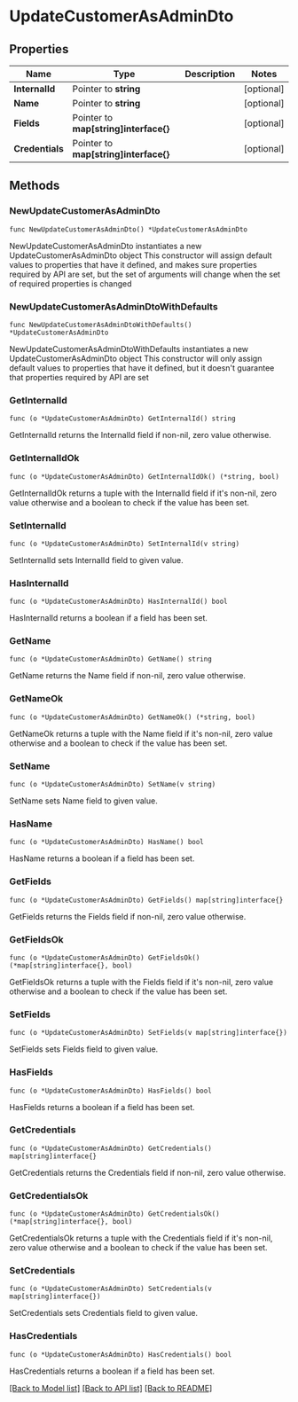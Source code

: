 # UpdateCustomerAsAdminDto

## Properties

Name | Type | Description | Notes
------------ | ------------- | ------------- | -------------
**InternalId** | Pointer to **string** |  | [optional] 
**Name** | Pointer to **string** |  | [optional] 
**Fields** | Pointer to **map[string]interface{}** |  | [optional] 
**Credentials** | Pointer to **map[string]interface{}** |  | [optional] 

## Methods

### NewUpdateCustomerAsAdminDto

`func NewUpdateCustomerAsAdminDto() *UpdateCustomerAsAdminDto`

NewUpdateCustomerAsAdminDto instantiates a new UpdateCustomerAsAdminDto object
This constructor will assign default values to properties that have it defined,
and makes sure properties required by API are set, but the set of arguments
will change when the set of required properties is changed

### NewUpdateCustomerAsAdminDtoWithDefaults

`func NewUpdateCustomerAsAdminDtoWithDefaults() *UpdateCustomerAsAdminDto`

NewUpdateCustomerAsAdminDtoWithDefaults instantiates a new UpdateCustomerAsAdminDto object
This constructor will only assign default values to properties that have it defined,
but it doesn't guarantee that properties required by API are set

### GetInternalId

`func (o *UpdateCustomerAsAdminDto) GetInternalId() string`

GetInternalId returns the InternalId field if non-nil, zero value otherwise.

### GetInternalIdOk

`func (o *UpdateCustomerAsAdminDto) GetInternalIdOk() (*string, bool)`

GetInternalIdOk returns a tuple with the InternalId field if it's non-nil, zero value otherwise
and a boolean to check if the value has been set.

### SetInternalId

`func (o *UpdateCustomerAsAdminDto) SetInternalId(v string)`

SetInternalId sets InternalId field to given value.

### HasInternalId

`func (o *UpdateCustomerAsAdminDto) HasInternalId() bool`

HasInternalId returns a boolean if a field has been set.

### GetName

`func (o *UpdateCustomerAsAdminDto) GetName() string`

GetName returns the Name field if non-nil, zero value otherwise.

### GetNameOk

`func (o *UpdateCustomerAsAdminDto) GetNameOk() (*string, bool)`

GetNameOk returns a tuple with the Name field if it's non-nil, zero value otherwise
and a boolean to check if the value has been set.

### SetName

`func (o *UpdateCustomerAsAdminDto) SetName(v string)`

SetName sets Name field to given value.

### HasName

`func (o *UpdateCustomerAsAdminDto) HasName() bool`

HasName returns a boolean if a field has been set.

### GetFields

`func (o *UpdateCustomerAsAdminDto) GetFields() map[string]interface{}`

GetFields returns the Fields field if non-nil, zero value otherwise.

### GetFieldsOk

`func (o *UpdateCustomerAsAdminDto) GetFieldsOk() (*map[string]interface{}, bool)`

GetFieldsOk returns a tuple with the Fields field if it's non-nil, zero value otherwise
and a boolean to check if the value has been set.

### SetFields

`func (o *UpdateCustomerAsAdminDto) SetFields(v map[string]interface{})`

SetFields sets Fields field to given value.

### HasFields

`func (o *UpdateCustomerAsAdminDto) HasFields() bool`

HasFields returns a boolean if a field has been set.

### GetCredentials

`func (o *UpdateCustomerAsAdminDto) GetCredentials() map[string]interface{}`

GetCredentials returns the Credentials field if non-nil, zero value otherwise.

### GetCredentialsOk

`func (o *UpdateCustomerAsAdminDto) GetCredentialsOk() (*map[string]interface{}, bool)`

GetCredentialsOk returns a tuple with the Credentials field if it's non-nil, zero value otherwise
and a boolean to check if the value has been set.

### SetCredentials

`func (o *UpdateCustomerAsAdminDto) SetCredentials(v map[string]interface{})`

SetCredentials sets Credentials field to given value.

### HasCredentials

`func (o *UpdateCustomerAsAdminDto) HasCredentials() bool`

HasCredentials returns a boolean if a field has been set.


[[Back to Model list]](../README.md#documentation-for-models) [[Back to API list]](../README.md#documentation-for-api-endpoints) [[Back to README]](../README.md)


